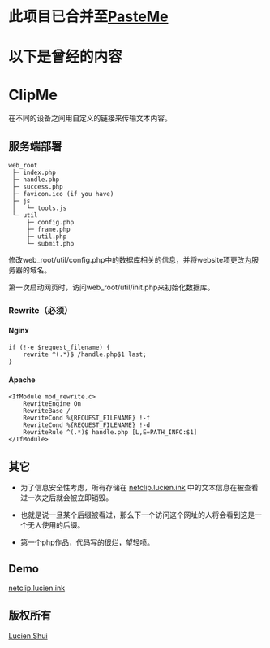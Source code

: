 # 此项目已合并至[PasteMe](https://github.com/LucienShui/PasteMe)

# 以下是曾经的内容

# ClipMe

在不同的设备之间用自定义的链接来传输文本内容。

## 服务端部署

```
web_root
 ├─ index.php
 ├─ handle.php
 ├─ success.php
 ├─ favicon.ico (if you have)
 ├─ js
 │   └─ tools.js
 └─ util
     ├─ config.php
     ├─ frame.php
     ├─ util.php
     └─ submit.php
```

修改web_root/util/config.php中的数据库相关的信息，并将website项更改为服务器的域名。

第一次启动网页时，访问web_root/util/init.php来初始化数据库。

### Rewrite（必须）

#### Nginx

```
if (!-e $request_filename) {
    rewrite ^(.*)$ /handle.php$1 last;
}
```

#### Apache

```
<IfModule mod_rewrite.c>
    RewriteEngine On
    RewriteBase /
    RewriteCond %{REQUEST_FILENAME} !-f
    RewriteCond %{REQUEST_FILENAME} !-d
    RewriteRule ^(.*)$ handle.php [L,E=PATH_INFO:$1]
</IfModule>
```

## 其它

+ 为了信息安全性考虑，所有存储在 [netclip.lucien.ink](http://www.lucien.ink/go/clip) 中的文本信息在被查看过一次之后就会被立即销毁。

+ 也就是说一旦某个后缀被看过，那么下一个访问这个网址的人将会看到这是一个无人使用的后缀。

+ 第一个php作品，代码写的很烂，望轻喷。

## Demo

[netclip.lucien.ink](http://www.lucien.ink/go/clip)

## 版权所有

[Lucien Shui](http://www.lucien.ink)
